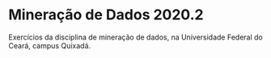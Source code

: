 # Mineração de Dados 2020.2

Exercícios da disciplina de mineração de dados, na Universidade Federal do Ceará, campus Quixadá. 
